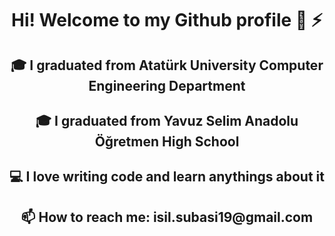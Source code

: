 <h1 align=center>
  Hi! Welcome to my Github profile 👋 ⚡
</h1>

<h2 align=center>
  🎓 I graduated from Atatürk University Computer Engineering Department
</h2>

<h2 align=center>
 🎓 I graduated from Yavuz Selim Anadolu Öğretmen High School
</h2>

<h2 align=center>
💻 I love writing code and learn anythings about it
</h2>

<h2 align=center>
📫 How to reach me: isil.subasi19@gmail.com
</h2>

<!--
**isilay-quorion/isilay-quorion** is a ✨ _special_ ✨ repository because its `README.md` (this file) appears on your GitHub profile.

Here are some ideas to get you started:

-🔭 I’m currently working on ...
- 🌱 I’m currently learning ...
- 👯 I’m looking to collaborate on ...
- 🤔 I’m looking for help with ...
- 💬 Ask me about ...
- 📫 How to reach me: ...
- 😄 Pronouns: ...
- ⚡ Fun fact: ...
-->
